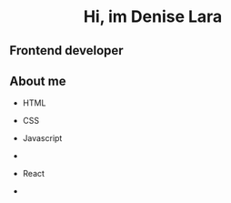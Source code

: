 <h1 align="center">Hi, im Denise Lara</h1>
<h2>Frontend developer<h2>


<h2>About me</h2>
<ul>
    <li><p>HTML</p></li>
    <li><p>CSS</p></li>
    <li><p>Javascript<p><li>
    <li><p>React<p><li>

</ul>

<!--
**DeniseLara/DeniseLara** is a ✨ _special_ ✨ repository because its `README.md` (this file) appears on your GitHub profile.

Here are some ideas to get you started:

- 🔭 I’m currently working on ...
- 🌱 I’m currently learning ...
- 👯 I’m looking to collaborate on ...
- 🤔 I’m looking for help with ...
- 💬 Ask me about ...
- 📫 How to reach me: ...
- 😄 Pronouns: ...
- ⚡ Fun fact: ...
-->
